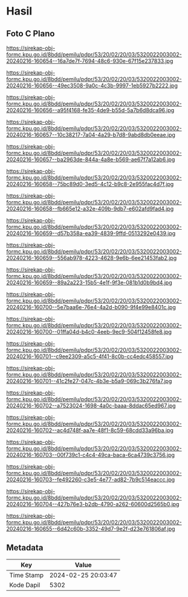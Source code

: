 # Hasil

## Foto C Plano

https://sirekap-obj-formc.kpu.go.id/8bdd/pemilu/pdpr/53/20/02/20/03/5320022003002-20240216-160654--16a7de7f-7694-48c6-930e-67f15e237833.jpg

https://sirekap-obj-formc.kpu.go.id/8bdd/pemilu/pdpr/53/20/02/20/03/5320022003002-20240216-160656--49ec3508-9a0c-4c3b-9997-1eb5927b2222.jpg

https://sirekap-obj-formc.kpu.go.id/8bdd/pemilu/pdpr/53/20/02/20/03/5320022003002-20240216-160656--a95f4168-fe35-4de9-b55d-5a7b6d8dca96.jpg

https://sirekap-obj-formc.kpu.go.id/8bdd/pemilu/pdpr/53/20/02/20/03/5320022003002-20240216-160657--10c38217-7a04-4a29-b7d8-9abd8db0eeae.jpg

https://sirekap-obj-formc.kpu.go.id/8bdd/pemilu/pdpr/53/20/02/20/03/5320022003002-20240216-160657--ba2963de-844a-4a8e-b569-ae67f7a12ab6.jpg

https://sirekap-obj-formc.kpu.go.id/8bdd/pemilu/pdpr/53/20/02/20/03/5320022003002-20240216-160658--75bc89d0-3ed5-4c12-b9c8-2e955fac4d7f.jpg

https://sirekap-obj-formc.kpu.go.id/8bdd/pemilu/pdpr/53/20/02/20/03/5320022003002-20240216-160658--fb665e12-a32e-409b-9db7-e602afd9fad4.jpg

https://sirekap-obj-formc.kpu.go.id/8bdd/pemilu/pdpr/53/20/02/20/03/5320022003002-20240216-160659--d57b358a-ea39-4839-9ffd-0513292e0439.jpg

https://sirekap-obj-formc.kpu.go.id/8bdd/pemilu/pdpr/53/20/02/20/03/5320022003002-20240216-160659--556ab978-4223-4628-9e6b-6ee21453fab2.jpg

https://sirekap-obj-formc.kpu.go.id/8bdd/pemilu/pdpr/53/20/02/20/03/5320022003002-20240216-160659--89a2a223-15b5-4e1f-9f3e-081b1d0b9bd4.jpg

https://sirekap-obj-formc.kpu.go.id/8bdd/pemilu/pdpr/53/20/02/20/03/5320022003002-20240216-160700--5e7baa6e-76e4-4a2d-b090-9f4e99e8401c.jpg

https://sirekap-obj-formc.kpu.go.id/8bdd/pemilu/pdpr/53/20/02/20/03/5320022003002-20240216-160700--01ffa04d-b4c0-4eeb-9ec9-504f12458fe8.jpg

https://sirekap-obj-formc.kpu.go.id/8bdd/pemilu/pdpr/53/20/02/20/03/5320022003002-20240216-160701--c9ee2309-a5c5-4f41-8c0b-cc4edc458557.jpg

https://sirekap-obj-formc.kpu.go.id/8bdd/pemilu/pdpr/53/20/02/20/03/5320022003002-20240216-160701--41c2fe27-047c-4b3e-b5a9-069c3b276fa7.jpg

https://sirekap-obj-formc.kpu.go.id/8bdd/pemilu/pdpr/53/20/02/20/03/5320022003002-20240216-160702--a7523024-1698-4a0c-baaa-8ddac65ed967.jpg

https://sirekap-obj-formc.kpu.go.id/8bdd/pemilu/pdpr/53/20/02/20/03/5320022003002-20240216-160702--ac4d748f-aa7e-48f1-8c59-68cdd33a96ba.jpg

https://sirekap-obj-formc.kpu.go.id/8bdd/pemilu/pdpr/53/20/02/20/03/5320022003002-20240216-160703--00f739c1-c4c4-49ca-baca-6ca4739c3756.jpg

https://sirekap-obj-formc.kpu.go.id/8bdd/pemilu/pdpr/53/20/02/20/03/5320022003002-20240216-160703--fe492260-c3e5-4e77-ad82-7b9c514eaccc.jpg

https://sirekap-obj-formc.kpu.go.id/8bdd/pemilu/pdpr/53/20/02/20/03/5320022003002-20240216-160704--427b76e3-b2db-4790-a262-60600d2565b0.jpg

https://sirekap-obj-formc.kpu.go.id/8bdd/pemilu/pdpr/53/20/02/20/03/5320022003002-20240216-160655--6d42c60b-3352-49d7-9e2f-d23e761806af.jpg


## Metadata

| Key        | Value               |
| ---------- | ------------------- |
| Time Stamp | 2024-02-25 20:03:47 |
| Kode Dapil | 5302                |



